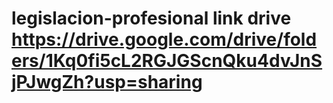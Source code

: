 # legislacion-profesional link drive https://drive.google.com/drive/folders/1Kq0fi5cL2RGJGScnQku4dvJnSjPJwgZh?usp=sharing
